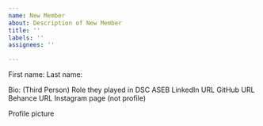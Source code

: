 ```yaml
---
name: New Member
about: Description of New Member
title: ''
labels: ''
assignees: ''

---
```


First name: 
Last name:

Bio: (Third Person)
Role they played in DSC ASEB
LinkedIn URL
GitHub URL  
Behance URL 
Instagram page (not profile)

Profile picture
